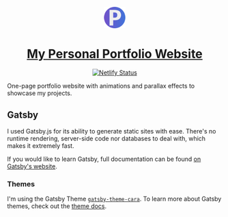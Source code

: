 <p align="center">
  <a href="https://pravinthan.com">
    <img src="./static/icon-512x512.png" alt="My website" style="width: 10%; height: 10%" />
  </a>
</p>

<h1 align="center">
  <a href="https://pravinthan.com">My Personal Portfolio Website</a>
</h1>

<p align="center">
  <a href="https://app.netlify.com/sites/pravinthan/deploys">
    <img src="https://api.netlify.com/api/v1/badges/4cde7137-dd33-4da7-9d08-f13ffe17346b/deploy-status" alt="Netlify Status" />
  </a>
</p>

One-page portfolio website with animations and parallax effects to showcase my projects. 

## Gatsby
I used Gatsby.js for its ability to generate static sites with ease. There's no runtime rendering, server-side code nor databases to deal with, which makes it extremely fast.

If you would like to learn Gatsby, full documentation can be found [on Gatsby's website](https://www.gatsbyjs.org/).

### Themes

I'm using the Gatsby Theme [`gatsby-theme-cara`](https://github.com/LekoArts/gatsby-themes/tree/master/themes/gatsby-theme-cara).
To learn more about Gatsby themes, check out the [theme docs](https://www.gatsbyjs.org/docs/themes/).